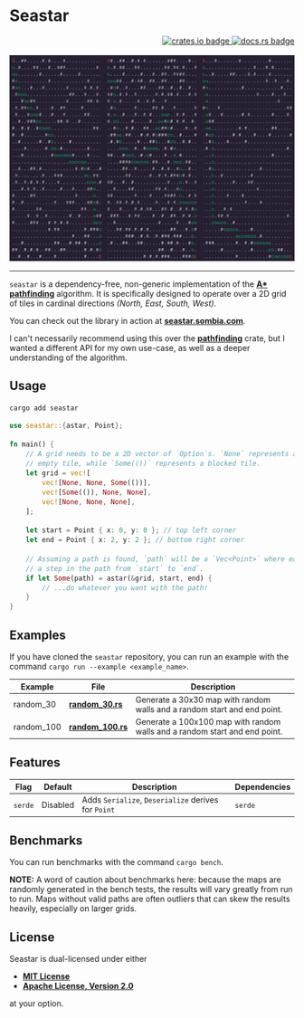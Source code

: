 # Seastar

<!-- markdownlint-disable -->
<div align="right">
<a href="https://crates.io/crates/seastar">
    <img src="https://img.shields.io/crates/v/seastar?style=flat-square" alt="crates.io badge">
</a>
<a href="https://docs.rs/seastar/latest/seastar/">
    <img src="https://img.shields.io/docsrs/seastar?style=flat-square" alt="docs.rs badge">
</a>
</div>
<br>
<div align="center">
    <img src="assets/example.webp" alt="terminal screenshot showing off paths from start to end">
</div>
<!-- markdownlint-enable -->

---

`seastar` is a dependency-free, non-generic implementation of the __[A*
pathfinding](https://en.wikipedia.org/wiki/A*_search_algorithm)__ algorithm. It
is specifically designed to operate over a 2D grid of tiles in cardinal
directions _(North, East, South, West)_.

You can check out the library in action at
__[seastar.sombia.com](https://seastar.sombia.com/)__.

I can't necessarily recommend using this over the
__[pathfinding](https://github.com/samueltardieu/pathfinding)__ crate, but I
wanted a different API for my own use-case, as well as a deeper understanding of
the algorithm.

## Usage

```sh
cargo add seastar
```

```rust
use seastar::{astar, Point};

fn main() {
    // A grid needs to be a 2D vector of `Option`s. `None` represents an
    // empty tile, while `Some(())` represents a blocked tile.
    let grid = vec![
        vec![None, None, Some(())],
        vec![Some(()), None, None],
        vec![None, None, None],
    ];

    let start = Point { x: 0, y: 0 }; // top left corner
    let end = Point { x: 2, y: 2 }; // bottom right corner

    // Assuming a path is found, `path` will be a `Vec<Point>` where each point is
    // a step in the path from `start` to `end`.
    if let Some(path) = astar(&grid, start, end) {
        // ...do whatever you want with the path!
    }
}
```

## Examples

If you have cloned the `seastar` repository, you can run an example with the
command `cargo run --example <example_name>`.

<!-- markdownlint-disable -->
| Example | File                                    | Description                                                              | 
|---------|-----------------------------------------|--------------------------------------------------------------------------|
| random_30 | __[random_30.rs](/examples/random_30.rs)__   | Generate a 30x30 map with random walls and a random start and end point. |                    
| random_100 | __[random_100.rs](/examples/random_100.rs)__   | Generate a 100x100 map with random walls and a random start and end point. |
<!-- markdownlint-enable -->

## Features

<!-- markdownlint-disable -->
| Flag     | Default  | Description                                                                         | Dependencies |
|----------|----------|-------------------------------------------------------------------------------------|--------------|
| `serde` | Disabled | Adds `Serialize`, `Deserialize` derives for `Point` | `serde` |
<!-- markdownlint-enable -->

## Benchmarks

You can run benchmarks with the command `cargo bench`.

__NOTE:__ A word of caution about benchmarks here: because the maps are randomly
generated in the bench tests, the results will vary greatly from run to run.
Maps without valid paths are often outliers that can skew the results heavily,
especially on larger grids.

## License

Seastar is dual-licensed under either

- __[MIT License](/docs/LICENSE-MIT)__
- __[Apache License, Version 2.0](/docs/LICENSE-APACHE)__

at your option.
